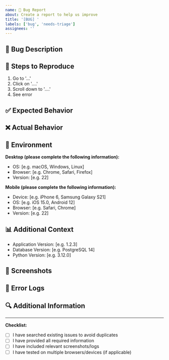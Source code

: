 ```yaml
---
name: 🐛 Bug Report
about: Create a report to help us improve
title: '[BUG] '
labels: ['bug', 'needs-triage']
assignees: ''
---
```


## 🐛 Bug Description
<!-- A clear and concise description of what the bug is. -->

## 🔄 Steps to Reproduce
1. Go to '...'
2. Click on '....'
3. Scroll down to '....'
4. See error

## ✅ Expected Behavior
<!-- A clear and concise description of what you expected to happen. -->

## ❌ Actual Behavior
<!-- A clear and concise description of what actually happened. -->

## 📱 Environment
**Desktop (please complete the following information):**
 - OS: [e.g. macOS, Windows, Linux]
 - Browser: [e.g. Chrome, Safari, Firefox]
 - Version: [e.g. 22]

**Mobile (please complete the following information):**
 - Device: [e.g. iPhone 6, Samsung Galaxy S21]
 - OS: [e.g. iOS 15.0, Android 12]
 - Browser: [e.g. Safari, Chrome]
 - Version: [e.g. 22]

## 📊 Additional Context
<!-- Add any other context about the problem here. -->
- Application Version: [e.g. 1.2.3]
- Database Version: [e.g. PostgreSQL 14]
- Python Version: [e.g. 3.12.0]

## 📸 Screenshots
<!-- If applicable, add screenshots to help explain your problem. -->

## 📝 Error Logs
<!-- If applicable, add error logs or console output. -->

## 🔍 Additional Information
<!-- Any other information that might be relevant to the bug. -->

---

**Checklist:**
- [ ] I have searched existing issues to avoid duplicates
- [ ] I have provided all required information
- [ ] I have included relevant screenshots/logs
- [ ] I have tested on multiple browsers/devices (if applicable) 
